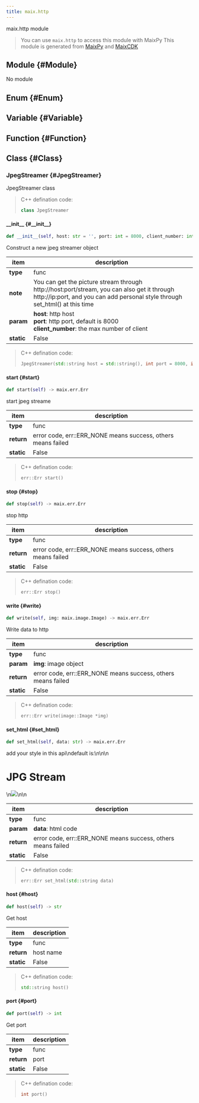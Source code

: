 ```yaml
---
title: maix.http
---
```


maix.http module


> You can use `maix.http` to access this module with MaixPy
> This module is generated from [MaixPy](https://github.com/sipeed/MaixPy) and [MaixCDK](https://github.com/sipeed/MaixCDK)

## Module {#Module}

No module


## Enum {#Enum}



## Variable {#Variable}



## Function {#Function}



## Class {#Class}

### JpegStreamer {#JpegStreamer}

JpegStreamer class


> C++ defination code:
> ```cpp
> class JpegStreamer
> ```

#### \_\_init\_\_ {#\_\_init\_\_}

```python
def __init__(self, host: str = '', port: int = 8000, client_number: int = 16) -> None
```
Construct a new jpeg streamer object

| item | description |
| --- | --- |
| **type** | func |
| **note** | You can get the picture stream through http://host:port/stream, you can also get it through http://ip:port, and you can add personal style through set_html() at this time |
| **param** | **host**: http host<br>**port**: http port, default is 8000<br>**client_number**: the max number of client<br>|
| **static** | False |

> C++ defination code:
> ```cpp
> JpegStreamer(std::string host = std::string(), int port = 8000, int client_number = 16)
> ```
#### start {#start}

```python
def start(self) -> maix.err.Err
```
start jpeg streame

| item | description |
| --- | --- |
| **type** | func |
| **return** | error code, err::ERR_NONE means success, others means failed |
| **static** | False |

> C++ defination code:
> ```cpp
> err::Err start()
> ```
#### stop {#stop}

```python
def stop(self) -> maix.err.Err
```
stop http

| item | description |
| --- | --- |
| **type** | func |
| **return** | error code, err::ERR_NONE means success, others means failed |
| **static** | False |

> C++ defination code:
> ```cpp
> err::Err stop()
> ```
#### write {#write}

```python
def write(self, img: maix.image.Image) -> maix.err.Err
```
Write data to http

| item | description |
| --- | --- |
| **type** | func |
| **param** | **img**: image object<br>|
| **return** | error code, err::ERR_NONE means success, others means failed |
| **static** | False |

> C++ defination code:
> ```cpp
> err::Err write(image::Image *img)
> ```
#### set\_html {#set\_html}

```python
def set_html(self, data: str) -> maix.err.Err
```
add your style in this api\ndefault is:\n<html>\n<body>\n<h1>JPG Stream</h1>\n<img src='/stream'>\n</body>\n</html>

| item | description |
| --- | --- |
| **type** | func |
| **param** | **data**: html code<br>|
| **return** | error code, err::ERR_NONE means success, others means failed |
| **static** | False |

> C++ defination code:
> ```cpp
> err::Err set_html(std::string data)
> ```
#### host {#host}

```python
def host(self) -> str
```
Get host

| item | description |
| --- | --- |
| **type** | func |
| **return** | host name |
| **static** | False |

> C++ defination code:
> ```cpp
> std::string host()
> ```
#### port {#port}

```python
def port(self) -> int
```
Get port

| item | description |
| --- | --- |
| **type** | func |
| **return** | port |
| **static** | False |

> C++ defination code:
> ```cpp
> int port()
> ```
